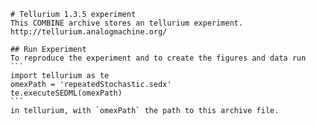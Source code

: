 
        # Tellurium 1.3.5 experiment
        This COMBINE archive stores an tellurium experiment.
        http://tellurium.analogmachine.org/

        ## Run Experiment
        To reproduce the experiment and to create the figures and data run
        ```
        import tellurium as te
        omexPath = 'repeatedStochastic.sedx'
        te.executeSEDML(omexPath)
        ```
        in tellurium, with `omexPath` the path to this archive file.
        